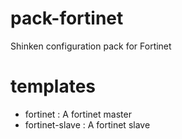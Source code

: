 pack-fortinet
=============

Shinken configuration pack for Fortinet

templates
=========

* fortinet : A fortinet master
* fortinet-slave : A fortinet slave
